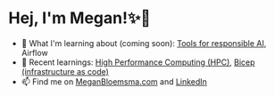 # Hej, I'm Megan!:sparkles:👋

- 🌱 What I'm learning about (coming soon): [Tools for responsible AI](https://github.com/meganbloemsma/tools-for-responsible-ai), Airflow
- 📒 Recent learnings: [High Performance Computing (HPC)](https://github.com/meganbloemsma/hpc), [Bicep (infrastructure as code)](https://github.com/meganbloemsma/flex-that-bicep)
- 📫 Find me on [MeganBloemsma.com](https://meganbloemsma.com) and [LinkedIn](https://linkedin.com/in/meganbloemsma)

<!---
meganbloemsma/meganbloemsma is a ✨ special ✨ repository because its `README.md` (this file) appears on your GitHub profile.
You can click the Preview link to take a look at your changes.
--->
